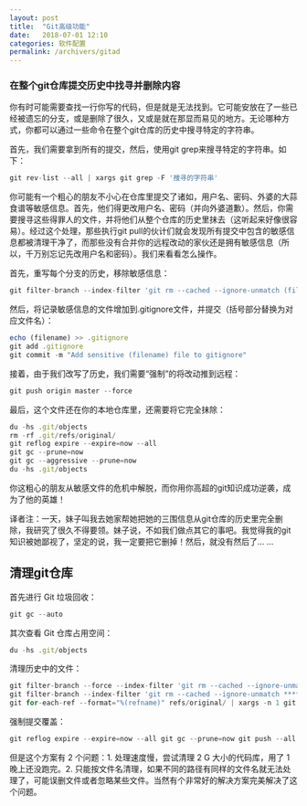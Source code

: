 ```yaml
---
layout: post
title:  "Git高级功能"
date:   2018-07-01 12:10
categories: 软件配置
permalink: /archivers/gitad
---
```


### 在整个git仓库提交历史中找寻并删除内容

你有时可能需要查找一行你写的代码，但是就是无法找到。它可能安放在了一些已经被遗忘的分支，或是删除了很久，又或是就在那显而易见的地方。无论哪种方式，你都可以通过一些命令在整个git仓库的历史中搜寻特定的字符串。

首先，我们需要拿到所有的提交，然后，使用git grep来搜寻特定的字符串。如下：

```js
git rev-list --all | xargs git grep -F '搜寻的字符串'
```

你可能有一个粗心的朋友不小心在仓库里提交了诸如，用户名、密码、外婆的大蒜食谱等敏感信息。首先，他们得更改用户名、密码（并向外婆道歉）。然后，你需要搜寻这些得罪人的文件，并将他们从整个仓库的历史里抹去（这听起来好像很容易）。经过这个处理，那些执行git pull的伙计们就会发现所有提交中包含的敏感信息都被清理干净了，而那些没有合并你的远程改动的家伙还是拥有敏感信息（所以，千万别忘记先改用户名和密码）。我们来看看怎么操作。

首先，重写每个分支的历史，移除敏感信息：

```js
git filter-branch --index-filter 'git rm --cached --ignore-unmatch (filename)' --prune-empty --tag-name-filter cat -- --all
```

然后，将记录敏感信息的文件增加到.gitignore文件，并提交（括号部分替换为对应文件名）：

```js
echo (filename) >> .gitignore
git add .gitignore
git commit -m "Add sensitive (filename) file to gitignore"
```

接着，由于我们改写了历史，我们需要“强制”的将改动推到远程：

```js
git push origin master --force
```

最后，这个文件还在你的本地仓库里，还需要将它完全抹除：

```js
du -hs .git/objects
rm -rf .git/refs/original/
git reflog expire --expire=now --all
git gc --prune=now
git gc --aggressive --prune=now
du -hs .git/objects
```

你这粗心的朋友从敏感文件的危机中解脱，而你用你高超的git知识成功逆袭，成为了他的英雄！

译者注：一天，妹子叫我去她家帮她把她的三围信息从git仓库的历史里完全删除，我研究了很久不得要领。妹子说，不如我们做点其它的事吧。我觉得我的git知识被她鄙视了，坚定的说，我一定要把它删掉！然后，就没有然后了… …

## 清理git仓库

首先进行 Git 垃圾回收：
```js
git gc --auto
```

其次查看 Git 仓库占用空间：
```js
du -hs .git/objects
```

清理历史中的文件：

```js
git filter-branch --force --index-filter 'git rm --cached --ignore-unmatch ****/nohup.out' --prune-empty --tag-name-filter cat -- --all
git filter-branch --index-filter 'git rm --cached --ignore-unmatch ****/nohup.out' HEAD
git for-each-ref --format="%(refname)" refs/original/ | xargs -n 1 git update-ref -d
```

强制提交覆盖：

```js
git reflog expire --expire=now --all git gc --prune=now git push --all --force git push --all --tags --force
```

但是这个方案有 2 个问题：1. 处理速度慢，尝试清理 2 G 大小的代码库，用了 1 晚上还没跑完。2. 只能按文件名清理，如果不同的路径有同样的文件名就无法处理了，可能误删文件或者忽略某些文件。当然有个非常好的解决方案完美解决了这个问题。
